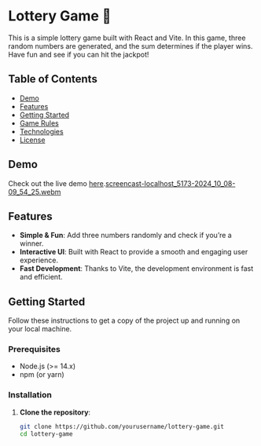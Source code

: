 # Lottery Game 🎲

This is a simple lottery game built with React and Vite. In this game, three random numbers are generated, and the sum determines if the player wins. Have fun and see if you can hit the jackpot!

## Table of Contents
- [Demo](#demo)
- [Features](#features)
- [Getting Started](#getting-started)
- [Game Rules](#game-rules)
- [Technologies](#technologies)
- [License](#license)

## Demo
Check out the live demo [here](#).[screencast-localhost_5173-2024_10_08-09_54_25.webm](https://github.com/user-attachments/assets/68c3edb1-21d4-4369-9685-9a7ab99679af)


## Features
- **Simple & Fun**: Add three numbers randomly and check if you’re a winner.
- **Interactive UI**: Built with React to provide a smooth and engaging user experience.
- **Fast Development**: Thanks to Vite, the development environment is fast and efficient.

## Getting Started
Follow these instructions to get a copy of the project up and running on your local machine.

### Prerequisites
- Node.js (>= 14.x)
- npm (or yarn)

### Installation
1. **Clone the repository**:
   ```bash
   git clone https://github.com/yourusername/lottery-game.git
   cd lottery-game
